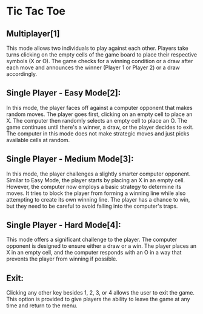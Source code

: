 

# Tic Tac Toe 

## Multiplayer[1]

This mode allows two individuals to play against each other. Players take turns clicking on the empty cells of the 
game board to place their respective symbols (X or O). The game checks for a winning condition or a draw after each 
move and announces the winner (Player 1 or Player 2) or a draw accordingly.

## Single Player - Easy Mode[2]:
In this mode, the player faces off against a computer opponent that makes random moves. The player goes first, clicking on an empty cell to place an X. The computer then randomly selects an empty cell to place an O. The game continues until there's a winner, a draw, or the player decides to exit. The computer in this mode does not make strategic moves and just picks available cells at random.

##  Single Player - Medium Mode[3]:
In this mode, the player challenges a slightly smarter computer opponent. Similar to Easy Mode, the player starts by placing an X in an empty cell. However, the computer now employs a basic strategy to determine its moves. It tries to block the player from forming a winning line while also attempting to create its own winning line. 
The player has a chance to win, but they need to be careful to avoid falling into the computer's traps.

## Single Player - Hard Mode[4]:
This mode offers a significant challenge to the player. The computer opponent is designed to ensure either a draw or a win. The player places an X in an empty cell, 
and the computer responds with an O in a way that prevents the player from winning if possible. 

## Exit:
Clicking any other key besides 1, 2, 3, or 4 allows the user to exit the game. This option is provided to give players the ability to leave the game at any time and return to the menu.
